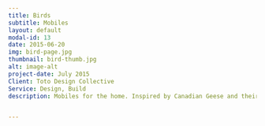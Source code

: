 ```yaml
---
title: Birds
subtitle: Mobiles
layout: default
modal-id: 13
date: 2015-06-20
img: bird-page.jpg
thumbnail: bird-thumb.jpg
alt: image-alt
project-date: July 2015
Client: Toto Design Collective
Service: Design, Build
description: Mobiles for the home. Inspired by Canadian Geese and their migration patterns. These mobiles hang elegantly and gently flap their wings when pulled, working on a delicate counterbalance. Made from Birch Ply.


---
```

